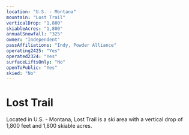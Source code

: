 ```yaml
---
location: "U.S. - Montana"
mountain: "Lost Trail"
verticalDrop: "1,800"
skiableAcres: "1,800"
annualSnowfall: "325"
owner: "Independent"
passAffiliations: "Indy, Powder Alliance"
operating2425: "Yes"
operated2324: "Yes"
surfaceLiftsOnly: "No"
openToPublic: "Yes"
skied: "No"
---
```


# Lost Trail

Located in U.S. - Montana, Lost Trail is a ski area with a vertical drop of 1,800 feet and 1,800 skiable acres.